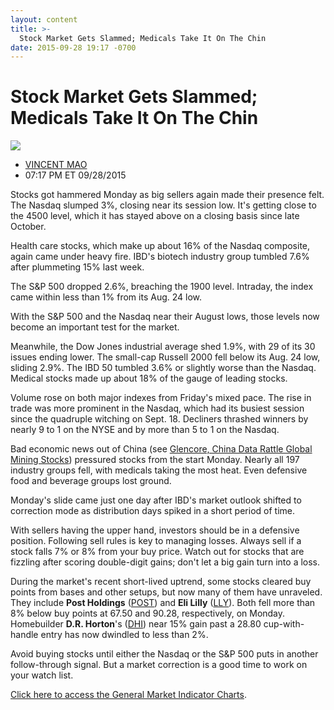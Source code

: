 ```yaml
---
layout: content
title: >-
  Stock Market Gets Slammed; Medicals Take It On The Chin
date: 2015-09-28 19:17 -0700
---
```



Stock Market Gets Slammed; Medicals Take It On The Chin
========================================================


![](https://www.investors.com/wp-content/uploads/ibd-migrated-images/MPv_150929_635790510247224346.png)

* [VINCENT MAO](https://www.investors.com/author/maov/ "Posts by VINCENT MAO")
* 07:17 PM ET 09/28/2015




  

Stocks got hammered Monday as big sellers again made their presence felt. The Nasdaq slumped 3%, closing near its session low. It's getting close to the 4500 level, which it has stayed above on a closing basis since late October.

  

Health care stocks, which make up about 16% of the Nasdaq composite, again came under heavy fire. IBD's biotech industry group tumbled 7.6% after plummeting 15% last week.

  

The S&P 500 dropped 2.6%, breaching the 1900 level. Intraday, the index came within less than 1% from its Aug. 24 low.

  

With the S&P 500 and the Nasdaq near their August lows, those levels now become an important test for the market.

  

Meanwhile, the Dow Jones industrial average shed 1.9%, with 29 of its 30 issues ending lower. The small-cap Russell 2000 fell below its Aug. 24 low, sliding 2.9%. The IBD 50 tumbled 3.6% or slightly worse than the Nasdaq. Medical stocks made up about 18% of the gauge of leading stocks.

  

Volume rose on both major indexes from Friday's mixed pace. The rise in trade was more prominent in the Nasdaq, which had its busiest session since the quadruple witching on Sept. 18. Decliners thrashed winners by nearly 9 to 1 on the NYSE and by more than 5 to 1 on the Nasdaq.

  

Bad economic news out of China (see [Glencore, China Data Rattle Global Mining Stocks](http://news.investors.com/investing-international-leaders/092815-773077-a-tough-day-for-international-mining-stocks.htm)) pressured stocks from the start Monday. Nearly all 197 industry groups fell, with medicals taking the most heat. Even defensive food and beverage groups lost ground.

  

Monday's slide came just one day after IBD's market outlook shifted to correction mode as distribution days spiked in a short period of time.

  

With sellers having the upper hand, investors should be in a defensive position. Following sell rules is key to managing losses. Always sell if a stock falls 7% or 8% from your buy price. Watch out for stocks that are fizzling after scoring double-digit gains; don't let a big gain turn into a loss.

  

During the market's recent short-lived uptrend, some stocks cleared buy points from bases and other setups, but now many of them have unraveled. They include **Post Holdings** ([POST](https://research.investors.com/quote.aspx?symbol=POST)) and **Eli Lilly** ([LLY](https://research.investors.com/quote.aspx?symbol=LLY)). Both fell more than 8% below buy points at 67.50 and 90.28, respectively, on Monday. Homebuilder **D.R. Horton**'s ([DHI](https://research.investors.com/quote.aspx?symbol=DHI)) near 15% gain past a 28.80 cup-with-handle entry has now dwindled to less than 2%.

  

Avoid buying stocks until either the Nasdaq or the S&P 500 puts in another follow-through signal. But a market correction is a good time to work on your watch list.

  

[Click here to access the General Market Indicator Charts](https://www.investors.com/pdf/GMI_092915.pdf).




